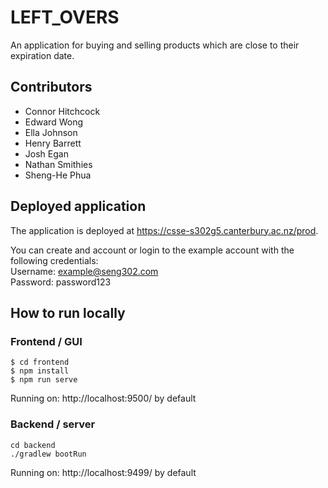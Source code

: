 # LEFT_OVERS

An application for buying and selling products which are close to their expiration date.

## Contributors

- Connor Hitchcock
- Edward Wong
- Ella Johnson
- Henry Barrett
- Josh Egan
- Nathan Smithies
- Sheng-He Phua

## Deployed application

The application is deployed at https://csse-s302g5.canterbury.ac.nz/prod.

You can create and account or login to the example account with the following credentials: \
Username: example@seng302.com \
Password: password123

## How to run locally

### Frontend / GUI

    $ cd frontend
    $ npm install
    $ npm run serve

Running on: http://localhost:9500/ by default

### Backend / server

    cd backend
    ./gradlew bootRun

Running on: http://localhost:9499/ by default
